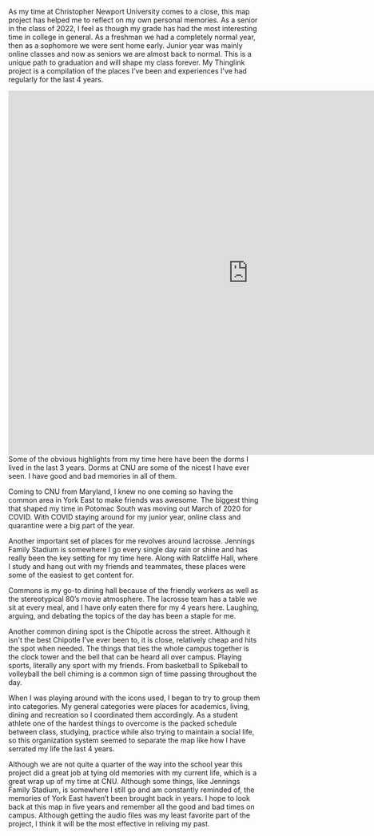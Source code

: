 As my time at Christopher Newport University comes to a close, this map project has helped me to reflect on my own personal memories. As a senior in the class of 2022, I feel as though my grade has had the most interesting time in college in general. As a freshman we had a completely normal year, then as a sophomore we were sent home early. Junior year was mainly online classes and now as seniors we are almost back to normal. This is a unique path to graduation and will shape my class forever. My Thinglink project is a compilation of the places I’ve been and experiences I've had regularly for the last 4 years.
<iframe width="960" height="729.2193308550186" data-original-width="1614" data-original-height="1226" src="https://www.thinglink.com/card/1496583060047527939" type="text/html" frameborder="0" webkitallowfullscreen mozallowfullscreen allowfullscreen scrolling="no"></iframe><script async src="//cdn.thinglink.me/jse/responsive.js"></script>
Some of the obvious highlights from my time here have been the dorms I lived in the last 3 years. Dorms at CNU are some of the nicest I have ever seen. I have good and bad memories in all of them. 

Coming to CNU from Maryland, I knew no one coming so having the common area in York East to make friends was awesome. The biggest thing that shaped my time in Potomac South was moving out March of 2020 for COVID. With COVID staying around for my junior year, online class and quarantine were a big part of the year.

Another important set of places for me revolves around lacrosse. Jennings Family Stadium is somewhere I go every single day rain or shine and has really been the key setting for my time here. Along with Ratcliffe Hall, where I study and hang out with my friends and teammates, these places were some of the easiest to get content for.

Commons is my go-to dining hall because of the friendly workers as well as the stereotypical 80’s movie atmosphere. The lacrosse team has a table we sit at every meal, and I have only eaten there for my 4 years here. Laughing, arguing, and debating the topics of the day has been a staple for me. 

Another common dining spot is the Chipotle across the street. Although it isn't the best Chipotle I’ve ever been to, it is close, relatively cheap and hits the spot when needed. 
The things that ties the whole campus together is the clock tower and the bell that can be heard all over campus. Playing sports, literally any sport with my friends. From basketball to Spikeball to volleyball the bell chiming is a common sign of time passing throughout the day. 

When I was playing around with the icons used, I began to try to group them into categories. My general categories were places for academics, living, dining and recreation so I coordinated them accordingly. As a student athlete one of the hardest things to overcome is the packed schedule between class, studying, practice while also trying to maintain a social life, so this organization system seemed to separate the map like how I have serrated my life the last 4 years. 

Although we are not quite a quarter of the way into the school year this project did a great job at tying old memories with my current life, which is a great wrap up of my time at CNU. Although some things, like Jennings Family Stadium, is somewhere I still go and am constantly reminded of, the memories of York East haven’t been brought back in years. I hope to look back at this map in five years and remember all the good and bad times on campus. Although getting the audio files was my least favorite part of the project, I think it will be the most effective in reliving my past. 
 
